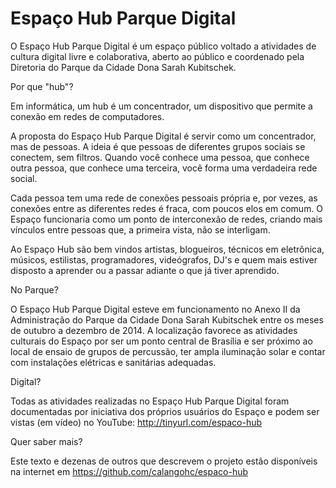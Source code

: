 # Espaço Hub Parque Digital

O Espaço Hub Parque Digital é um espaço público voltado a atividades de cultura digital livre e colaborativa, aberto ao público e coordenado pela Diretoria do Parque da Cidade Dona Sarah Kubitschek.

Por que "hub"?

Em informática, um hub é um concentrador, um dispositivo que permite a conexão em redes de computadores.

A proposta do Espaço Hub Parque Digital é servir como um concentrador, mas de pessoas. A ideia é que pessoas de diferentes grupos sociais se conectem, sem filtros. Quando você conhece uma pessoa, que conhece outra pessoa, que conhece uma terceira, você forma uma verdadeira rede social. 

Cada pessoa tem uma rede de conexões pessoais própria e, por vezes, as conexões entre as diferentes redes é fraca, com poucos elos em comum. O Espaço funcionaria como um ponto de interconexão de redes, criando mais vínculos entre pessoas que, a primeira vista, não se interligam. 

Ao Espaço Hub são bem vindos artistas, blogueiros, técnicos em eletrônica, músicos, estilistas, programadores, videógrafos, DJ's e quem mais estiver disposto a aprender ou a passar adiante o que já tiver aprendido.

No Parque?

O Espaço Hub Parque Digital esteve em funcionamento no Anexo II da Administração do Parque da Cidade Dona Sarah Kubitschek entre os meses de outubro a dezembro de 2014. A localização favorece as atividades culturais do Espaço por ser um ponto central de Brasília e ser próximo ao local de ensaio de grupos de percussão, ter ampla iluminação solar e contar com instalações elétricas e sanitárias adequadas.

Digital?

Todas as atividades realizadas no Espaço Hub Parque Digital foram documentadas por iniciativa dos próprios usuários do Espaço e podem ser vistas (em vídeo) no YouTube:
http://tinyurl.com/espaco-hub

Quer saber mais?

Este texto e dezenas de outros que descrevem o projeto estão disponíveis na internet em https://github.com/calangohc/espaco-hub
